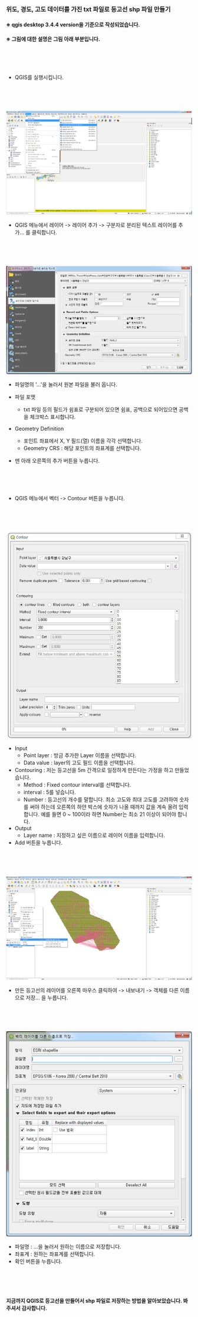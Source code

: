 ### 위도, 경도, 고도 데이터를 가진 txt 파일로 등고선 shp 파일 만들기

#### ※ qgis desktop 3.4.4 version을 기준으로 작성되었습니다.
#### ※ 그림에 대한 설명은 그림 아래 부분입니다.
<br><br><br>

* QGIS를 실행시킵니다.
<br><br><br><br><br>

![fig1](./images/qgis_layer_menu.png)
* QGIS 메뉴에서 레이어 -> 레이어 추가 -> 구분자로 분리된 텍스트 레이어를 추가... 를 클릭합니다.
<br><br><br><br><br>

![fig1](./images/qgis_1_2.JPG)
* 파일명의 '...'을 눌러서 원본 파일을 불러 옵니다.
* 파일 포맷 
  * txt 파일 등의 필드가 쉼표로 구분되어 있으면 쉼표, 공백으로 되어있으면 공백을 체크박스 표시합니다.
* Geometry Definition
  * 포인트 좌표에서 X, Y 필드(열) 이름을 각각 선택합니다. 
  * Geometry CRS : 해당 포인트의 좌표계를 선택합니다.
* 맨 아래 오른쪽의 추가 버튼을 누릅니다.
<br><br><br><br><br>

* QGIS 메뉴에서 벡터 -> Contour 버튼을 누릅니다.
<br><br><br><br><br>

![fig1](./images/QGIS_1_3.JPG)
* Input
  * Point layer : 방금 추가한 Layer 이름을 선택합니다.
  * Data value : layer의 고도 필드 이름을 선택합니다.
* Contouring : 저는 등고선을 5m 간격으로 일정하게 만든다는 가정을 하고 만들었습니다.
  * Method : Fixed contour interval를 선택합니다.
  * interval : 5를 넣습니다.
  * Number : 등고선의 개수를 말합니다. 최소 고도와 최대 고도를 고려하여 숫자를 써야 하는데 오른쪽의 하얀 박스에 숫자가 나올 때까지 값을 계속 올려 입력합니다. 예를 들면 0 ~ 100이라 하면 Number는 최소 21 이상이 되어야 합니다.
* Output
  * Layer name : 지정하고 싶은 이름으로 레이어 이름을 입력합니다.
* Add 버튼을 누릅니다.
<br><br><br><br><br>

![fig1](./images/qgis_1_4.png)
* 만든 등고선의 레이어를 오른쪽 마우스 클릭하여 -> 내보내기 -> 객체를 다른 이름으로 저장... 을 누릅니다.
<br><br><br><br><br>

![fig1](./images/qgis_1_5.JPG)
* 파일명 : ...을 눌러서 원하는 이름으로 저장합니다.
* 좌표계 : 원하는 좌표계를 선택합니다.
* 확인 버튼을 누릅니다.
<br><br><br><br><br>

#### 지금까지 QGIS로 등고선을 만들어서 shp 파일로 저장하는 방법을 알아보았습니다. 봐주셔서 감사합니다.
